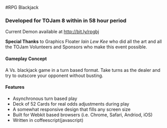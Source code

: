 #RPG Blackjack
###  Developed for TOJam 8 within in 58 hour period

Current Demon available at http://bit.ly/rpgbj

**Special Thanks** to Graphics Floater *Iain Lew Kee* who did all the art and all the TOJam Volunteers and Sponsors who make this event possible.

#### Gameplay Concept
A Vs. blackjack game in a turn based format. Take turns as the dealer and try to outscore your opponent without busting.

#### Features

* Asynchronous turn based play
* Deck of 52 Cards for real odds adjustments during play
* A somewhat responsive design that fills any screen size
* Built for Webkit based browsers (i.e. Chrome, Safari, Andriod, iOS)
* Written in coffeescript(javascript)
